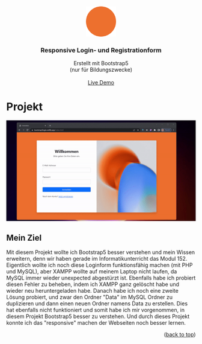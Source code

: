 <a name="readme-top"></a>

<br />
<div align="center">
  <a href="https://github.com/okadriu/Bootstrap-5-Login-Page">
    <img src="img/LoginFormLogo.png" alt="Logo" width="80" height="80">
  </a>

  <h3 align="center">Responsive Login- und Registrationform</h3>

  <p align="center">
    Erstellt mit Bootstrap5
    <br />
    (nur für Bildungszwecke) 
    <br />
    <br />
    <a href="https://bootstrap5login.netlify.app/">Live Demo</a>
  </p>
</div>

# Projekt

<div align="center">
  <a href="https://bootstrap5login.netlify.app/">
  <img src="img/Demo.gif" alt="Demo" width="800">
  </a>
</div>

## Mein Ziel
Mit diesem Projekt wollte ich Bootstrap5 besser verstehen und mein Wissen erweitern, denn wir haben gerade im Informatikunterricht das Modul 152. 
Eigentlich wollte ich noch diese Loginform funktionsfähig machen (mit PHP und MySQL), aber XAMPP wollte auf meinem Laptop nicht laufen, da MySQL immer wieder unexpected abgestürzt ist. Ebenfalls habe ich probiert diesen Fehler zu beheben, indem ich XAMPP ganz gelöscht habe und wieder neu heruntergeladen habe. Danach habe ich noch eine zweite Lösung probiert, und zwar den Ordner "Data" im MySQL Ordner zu duplizieren und dann einen neuen Ordner namens Data zu erstellen. Dies hat ebenfalls nicht funktioniert und somit habe ich mir vorgenommen, in diesem Projekt Bootstrap5 besser zu verstehen. Und durch dieses Projekt konnte ich das "responsive" machen der Webseiten noch besser lernen.

<p align="right">(<a href="#readme-top">back to top</a>)</p>
